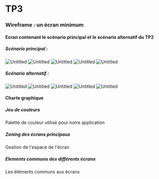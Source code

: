 # TP3

### Wireframe : un écran minimum

#### Ecran contenant le scénario principal et le scénario alternatif du TP2

##### Scénario principal :
![Untitled](Images/1.1.png)
![Untitled](Images/1.2.png)
![Untitled](Images/1.3.png)
![Untitled](Images/1.4.png)
![Untitled](Images/1.5.png)

##### Scénario alternatif :
![Untitled](Images/2.1.png)
![Untitled](Images/2.2.png)
![Untitled](Images/2.3.png)
![Untitled](Images/2.4.png)
![Untitled](Images/2.3.png)

#### Charte graphique

##### Jeu de couleurs

Palette de couleur utilisé pour notre application

##### Zoning des écrans principaux

Gestion de l'espace de l'écran

##### Elements communs des différents écrans

Les éléments communs aux écrans

